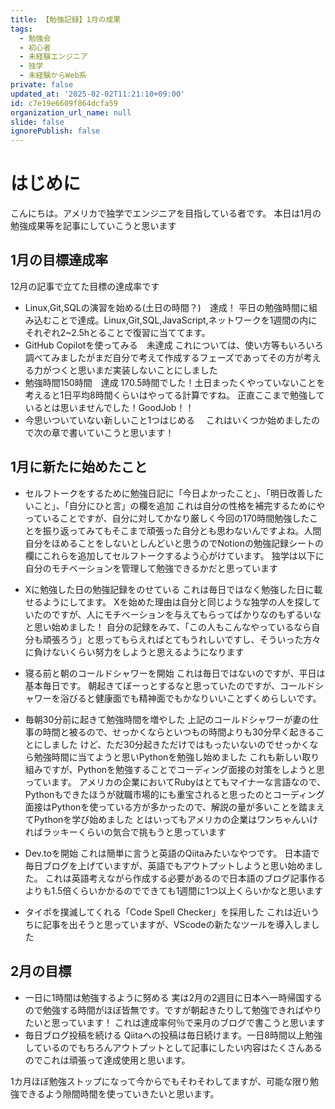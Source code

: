 ```yaml
---
title: 【勉強記録】1月の成果
tags:
  - 勉強会
  - 初心者
  - 未経験エンジニア
  - 独学
  - 未経験からWeb系
private: false
updated_at: '2025-02-02T11:21:10+09:00'
id: c7e19e6609f864dcfa59
organization_url_name: null
slide: false
ignorePublish: false
---
```

# はじめに
こんにちは。アメリカで独学でエンジニアを目指している者です。
本日は1月の勉強成果等を記事にしていこうと思います

## 1月の目標達成率
12月の記事で立てた目標の達成率です
* Linux,Git,SQLの演習を始める(土日の時間？)　達成！
平日の勉強時間に組み込むことで達成。Linux,Git,SQL,JavaScript,ネットワークを1週間の内にそれぞれ2~2.5hとることで復習に当ててます。
* GitHub Copilotを使ってみる　未達成
これについては、使い方等もいろいろ調べてみましたがまだ自分で考えて作成するフェーズであってその方が考える力がつくと思いまだ実装しないことにしました
* 勉強時間150時間　達成
170.5時間でした！土日まったくやっていないことを考えると1日平均8時間くらいはやってる計算ですね。
正直ここまで勉強しているとは思いませんでした！GoodJob！！
* 今思いついていない新しいこと1つはじめる　
これはいくつか始めましたので次の章で書いていこうと思います！

## 1月に新たに始めたこと
* セルフトークをするために勉強日記に「今日よかったこと」、「明日改善したいこと」、「自分にひと言」の欄を追加
これは自分の性格を補完するためにやっていることですが、自分に対してかなり厳しく今回の170時間勉強したことを振り返ってみてもそこまで頑張った自分とも思わないんですよね。人間自分をほめることをしないとしんどいと思うのでNotionの勉強記録シートの欄にこれらを追加してセルフトークするよう心がけています。
独学は以下に自分のモチベーションを管理して勉強できるかだと思っています

* Xに勉強した日の勉強記録をのせている
これは毎日ではなく勉強した日に載せるようにしてます。
Xを始めた理由は自分と同じような独学の人を探していたのですが、人にモチベーションを与えてもらってばかりなのもずるいなと思い始めました！
自分の記録をみて、「この人もこんなやっているなら自分も頑張ろう」と思ってもらえればとてもうれしいですし、そういった方々に負けないくらい努力をしようと思えるようになります

* 寝る前と朝のコールドシャワーを開始
これは毎日ではないのですが、平日は基本毎日です。
朝起きてぼーっとするなと思っていたのですが、コールドシャワーを浴びると健康面でも精神面でもかなりいいことずくめらしいです。

* 毎朝30分前に起きて勉強時間を増やした
上記のコールドシャワーが妻の仕事の時間と被るので、せっかくならといつもの時間よりも30分早く起きることにしました
けど、ただ30分起きただけではもったいないのでせっかくなら勉強時間に当てようと思いPythonを勉強し始めました
これも新しい取り組みですが、Pythonを勉強することでコーディング面接の対策をしようと思っています。
アメリカの企業においてRubyはとてもマイナーな言語なので、Pythonもできたほうが就職市場的にも重宝されると思ったのとコーディング面接はPythonを使っている方が多かったので、解説の量が多いことを踏まえてPythonを学び始めました
とはいってもアメリカの企業はワンちゃんいければラッキーくらいの気合で挑もうと思っています

* Dev.toを開始
これは簡単に言うと英語のQiitaみたいなやつです。
日本語で毎日ブログを上げていますが、英語でもアウトプットしようと思い始めました。
これは英語考えながら作成する必要があるので日本語のブログ記事作るよりも1.5倍くらいかかるのでできても1週間に1つ以上くらいかなと思います

* タイポを撲滅してくれる「Code Spell Checker」を採用した
これは近いうちに記事を出そうと思っていますが、VScodeの新たなツールを導入しました


## 2月の目標
* 一日に1時間は勉強するように努める
実は2月の2週目に日本へ一時帰国するので勉強する時間がほぼ皆無です。ですが朝起きたりして勉強できればやりたいと思っています！
これは達成率何％で来月のブログで書こうと思います
* 毎日ブログ投稿を続ける
Qiitaへの投稿は毎日続けます。一日8時間以上勉強しているのでもちろんアウトプットとして記事にしたい内容はたくさんあるのでこれは頑張って達成使用と思います。


1カ月ほぼ勉強ストップになって今からでもそわそわしてますが、可能な限り勉強できるよう隙間時間を使っていきたいと思います。
